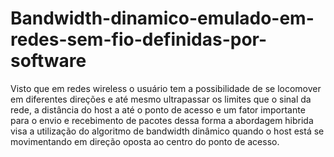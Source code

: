 # Bandwidth-dinamico-emulado-em-redes-sem-fio-definidas-por-software

Visto que em redes wireless o usuário tem a possibilidade de se locomover em diferentes direções e até mesmo ultrapassar os limites que o sinal da rede, a distância do host a até o ponto de acesso e um fator importante para o envio e recebimento de pacotes 
dessa forma a abordagem hibrida visa a utilização do algoritmo de bandwidth dinâmico  quando o host está se movimentando em direção oposta ao centro do ponto de acesso.
